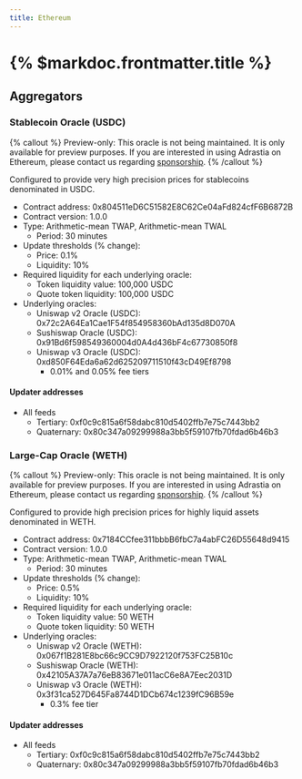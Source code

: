 ```yaml
---
title: Ethereum
---
```


# {% $markdoc.frontmatter.title %}

## Aggregators

### Stablecoin Oracle (USDC)

{% callout %}
Preview-only: This oracle is not being maintained. It is only available for preview purposes. If you are interested in using Adrastia on Ethereum, please contact us regarding [sponsorship](/data-feeds/sponsoring).
{% /callout %}

Configured to provide very high precision prices for stablecoins denominated in USDC.

- Contract address: 0x804511eD6C51582E8C62Ce04aFd824cfF6B6872B
- Contract version: 1.0.0
- Type: Arithmetic-mean TWAP, Arithmetic-mean TWAL
  - Period: 30 minutes
- Update thresholds (% change):
  - Price: 0.1%
  - Liquidity: 10%
- Required liquidity for each underlying oracle:
  - Token liquidity value: 100,000 USDC
  - Quote token liquidity: 100,000 USDC
- Underlying oracles:
  - Uniswap v2 Oracle (USDC): 0x72c2A64Ea1Cae1F54f854958360bAd135d8D070A
  - Sushiswap Oracle (USDC): 0x91Bd6f598549360004d0A4d436bF4c67730850f8
  - Uniswap v3 Oracle (USDC): 0xd850F64Eda6a62d625209711510f43cD49Ef8798
    - 0.01% and 0.05% fee tiers

#### Updater addresses
- All feeds
  - Tertiary: 0xf0c9c815a6f58dabc810d5402ffb7e75c7443bb2
  - Quaternary: 0x80c347a09299988a3bb5f59107fb70fdad6b46b3

### Large-Cap Oracle (WETH)

{% callout %}
Preview-only: This oracle is not being maintained. It is only available for preview purposes. If you are interested in using Adrastia on Ethereum, please contact us regarding [sponsorship](/data-feeds/sponsoring).
{% /callout %}

Configured to provide high precision prices for highly liquid assets denominated in WETH.

- Contract address: 0x7184CCfee311bbbB6fbC7a4abFC26D55648d9415
- Contract version: 1.0.0
- Type: Arithmetic-mean TWAP, Arithmetic-mean TWAL
  - Period: 30 minutes
- Update thresholds (% change):
  - Price: 0.5%
  - Liquidity: 10%
- Required liquidity for each underlying oracle:
  - Token liquidity value: 50 WETH
  - Quote token liquidity: 50 WETH
- Underlying oracles:
  - Uniswap v2 Oracle (WETH): 0x067f1B281E8bc66c9CC9D7922120f753FC25B10c
  - Sushiswap Oracle (WETH): 0x42105A37A7a76eB83671e011acC6e8A7Eec2031D
  - Uniswap v3 Oracle (WETH): 0x3f31ca527D645Fa8744D1DCb674c1239fC96B59e
    - 0.3% fee tier

#### Updater addresses
- All feeds
  - Tertiary: 0xf0c9c815a6f58dabc810d5402ffb7e75c7443bb2
  - Quaternary: 0x80c347a09299988a3bb5f59107fb70fdad6b46b3